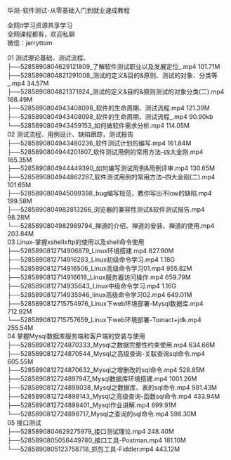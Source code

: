 华测-软件测试-从零基础入门到就业速成教程

全网it学习资源共享学习<br>全网课程都有，欢迎私聊<br>微信：jerryttom<br>

01 测试理论基础、测试流程、<br> ├──5285890804629121809_了解软件测试职业以及发展定位_.mp4 101.71M<br> ├──5285890804821291008_测试的定义&amp;目的&amp;原则、测试的对象、分类等_.mp4 34.57M<br> ├──5285890804821371824_测试的定义&amp;目的&amp;原则测试的对象分类(二).mp4 166.49M<br> ├──5285890804943408098_软件的生命周期、测试流程.mp4 121.39M<br> ├──5285890804943408098_软件的生命周期、测试流程_.mp4 90.90kb<br> └──5285890804943459153_如何做软件需求分析.mp4 114.05M<br> 02 测试流程、用例设计、缺陷跟踪，测试报告<br> ├──5285890804943480236_软件测试计划的编写.mp4 161.84M<br> ├──5285890804944201807_软件测试用例的常用方法–四大金刚.mp4 165.35M<br> ├──5285890804944449390_如何编写测试用例&amp;用例评审.mp4 130.65M<br> ├──5285890804944862287_软件测试用例的常用方法–四大金刚(二).mp4 101.65M<br> ├──5285890804945099398_bug编写规范，教你写出不low的缺陷.mp4 199.58M<br> ├──5285890804982813266_浏览器的兼容性测试&amp;软件测试报告.mp4 98.28M<br> └──5285890804982989794_禅道的介绍、禅道的安装、禅道的使用.mp4 203.84M<br> 03 Linux-掌握xshellxftp的使用以及shell命令使用<br> ├──5285890812714906879_Linux环境搭建.mp4 827.90M<br> ├──5285890812714916283_Linux初级命令学习.mp4 1.18G<br> ├──5285890812714916506_Linux高级命令学习01.mp4 955.82M<br> ├──5285890812714916618_Linux服务器访问操作.mp4 659.79M<br> ├──5285890812714935643_Linux中级命令学习.mp4 1.16G<br> ├──5285890812714935946_linux高级命令学习02.mp4 649.01M<br> ├──5285890812715754976_Linux下web环境部署-Mysql数据库.mp4 712.92M<br> └──5285890812715757659_Linux下web环境部署-Tomact+jdk.mp4 255.54M<br> 04 掌握Mysql数据库服务端和客户端的安装与使用<br> ├──5285890812724870333_Mysql之数据完整性约束使用.mp4 634.66M<br> ├──5285890812724870544_Mysql之高级查询-关联查询sql命令.mp4 605.55M<br> ├──5285890812724870632_Mysql之增删改的sql命令.mp4 528.85M<br> ├──5285890812724897947_Mysql数据库环境搭建.mp4 1001.26M<br> ├──5285890812724898038_Mysql之数据库、表的sql命令.mp4 981.43M<br> ├──5285890812724898143_Mysql之高级查询-函数sql命令.mp4 433.94M<br> ├──5285890812724898401_Mysql作业讲解.mp4 699.91M<br> └──5285890812724898717_Mysql之查询的sql命令.mp4 598.30M<br> 05 接口测试<br> ├──5285890804629275979_接口测试理论.mp4 248.40M<br> ├──5285890805056449780_接口工具-Postman.mp4 181.10M<br> └──5285890805123758718_抓包工具-Fiddler.mp4 443.12M